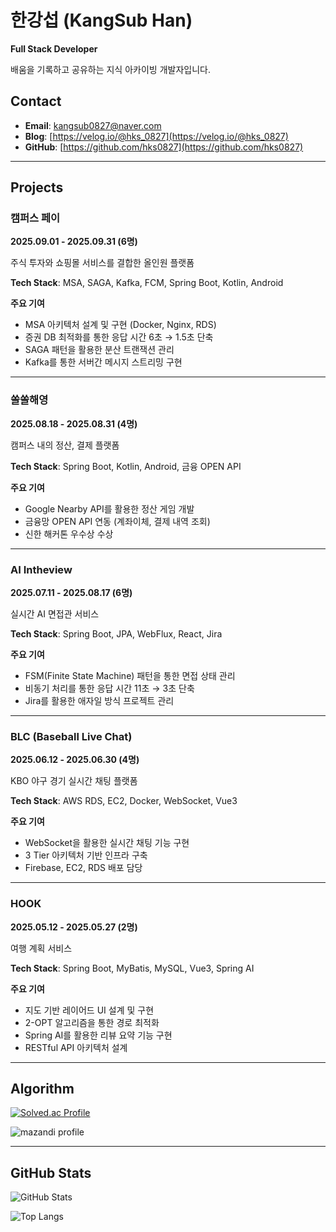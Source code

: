 # 한강섭 (KangSub Han)

**Full Stack Developer**

배움을 기록하고 공유하는 지식 아카이빙 개발자입니다.

## Contact

- **Email**: kangsub0827@naver.com
- **Blog**: [https://velog.io/@hks_0827](https://velog.io/@hks_0827)
- **GitHub**: [https://github.com/hks0827](https://github.com/hks0827)
---

## Projects

### 캠퍼스 페이
**2025.09.01 - 2025.09.31 (6명)**

주식 투자와 쇼핑몰 서비스를 결합한 올인원 플랫폼

**Tech Stack**: MSA, SAGA, Kafka, FCM, Spring Boot, Kotlin, Android

**주요 기여**
- MSA 아키텍처 설계 및 구현 (Docker, Nginx, RDS)
- 증권 DB 최적화를 통한 응답 시간 6초 → 1.5초 단축
- SAGA 패턴을 활용한 분산 트랜잭션 관리
- Kafka를 통한 서버간 메시지 스트리밍 구현

---

### 쏠쏠해영
**2025.08.18 - 2025.08.31 (4명)**

캠퍼스 내의 정산, 결제 플랫폼

**Tech Stack**: Spring Boot, Kotlin, Android, 금융 OPEN API

**주요 기여**
- Google Nearby API를 활용한 정산 게임 개발
- 금융망 OPEN API 연동 (계좌이체, 결제 내역 조회)
- 신한 해커톤 우수상 수상

---

### AI Intheview
**2025.07.11 - 2025.08.17 (6명)**

실시간 AI 면접관 서비스

**Tech Stack**: Spring Boot, JPA, WebFlux, React, Jira

**주요 기여**
- FSM(Finite State Machine) 패턴을 통한 면접 상태 관리
- 비동기 처리를 통한 응답 시간 11초 → 3초 단축
- Jira를 활용한 애자일 방식 프로젝트 관리

---

### BLC (Baseball Live Chat)
**2025.06.12 - 2025.06.30 (4명)**

KBO 야구 경기 실시간 채팅 플랫폼

**Tech Stack**: AWS RDS, EC2, Docker, WebSocket, Vue3

**주요 기여**
- WebSocket을 활용한 실시간 채팅 기능 구현
- 3 Tier 아키텍처 기반 인프라 구축
- Firebase, EC2, RDS 배포 담당

---

### HOOK
**2025.05.12 - 2025.05.27 (2명)**

여행 계획 서비스

**Tech Stack**: Spring Boot, MyBatis, MySQL, Vue3, Spring AI

**주요 기여**
- 지도 기반 레이어드 UI 설계 및 구현
- 2-OPT 알고리즘을 통한 경로 최적화
- Spring AI를 활용한 리뷰 요약 기능 구현
- RESTful API 아키텍처 설계

---

## Algorithm

[![Solved.ac Profile](http://mazassumnida.wtf/api/v2/generate_badge?boj=kangsub0827)](https://solved.ac/kangsub0827)

![mazandi profile](http://mazandi.herokuapp.com/api?handle=kangsub0827&theme=warm)

---

## GitHub Stats

![GitHub Stats](https://github-readme-stats.vercel.app/api?username=hks0827&show_icons=true&theme=default)

![Top Langs](https://github-readme-stats.vercel.app/api/top-langs/?username=hks0827&layout=compact)

